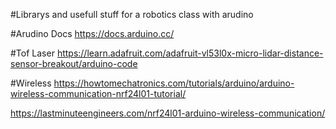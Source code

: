 #Librarys and usefull stuff for a robotics class with arudino

#Arudino Docs 
https://docs.arduino.cc/

#Tof Laser 
https://learn.adafruit.com/adafruit-vl53l0x-micro-lidar-distance-sensor-breakout/arduino-code

#Wireless 
https://howtomechatronics.com/tutorials/arduino/arduino-wireless-communication-nrf24l01-tutorial/

https://lastminuteengineers.com/nrf24l01-arduino-wireless-communication/
